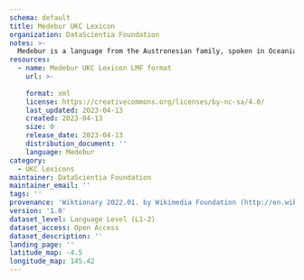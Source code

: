 ```yaml
---
schema: default
title: Medebur UKC Lexicon
organization: DataScientia Foundation
notes: >-
  Medebur is a language from the Austronesian family, spoken in Oceania. The UKC Lexicon of Medebur is represented as a lexico-semantic network. It consists of words, word senses, synsets, as well as sense-level and synset-level relationships.
resources:
  - name: Medebur UKC Lexicon LMF format
    url: >-
      
    format: xml
    license: https://creativecommons.org/licenses/by-nc-sa/4.0/
    last_updated: 2023-04-13
    created: 2023-04-13
    size: 0
    release_date: 2023-04-13
    distribution_document: ''
    language: Medebur
category:
  - UKC Lexicons
maintainer: DataScientia Foundation
maintainer_email: ''
tags: ''
provenance: 'Wiktionary 2022.01. by Wikimedia Foundation (http://en.wiktionary.org); Princeton WordNet 2.1 by Princeton University (https://wordnet.princeton.edu)'
version: '1.0'
dataset_level: Language Level (L1-2)
dataset_access: Open Access
dataset_description: ''
landing_page: ''
latitude_map: -4.5
longitude_map: 145.42
---
```

